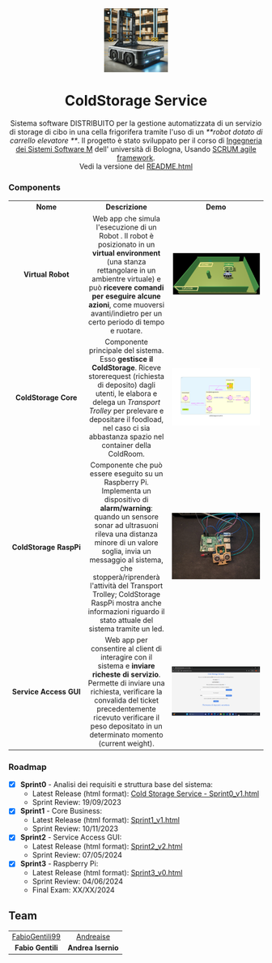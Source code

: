 

<div align="center">
  <img align="center" width="25%" src="/commons/html/_images/robottino.png"/>
  
  <h1>ColdStorage Service</h1>

Sistema software DISTRIBUITO per la gestione automatizzata di un servizio di storage di cibo in una cella frigorifera tramite l'uso di un _**robot dotato di carrello elevatore  **_. Il progetto è stato sviluppato per il corso di [Ingegneria dei Sistemi Software M](https://www.unibo.it/en/teaching/course-unit-catalogue/course-unit/2023/468003) dell' università di Bologna, Usando [SCRUM agile framework](https://www.scrum.org/resources/what-is-scrum).
<br/>Vedi la versione del <a href="README.html" target="_blank" rel="noopener">README.html </a>
</div>

### Components
<table>
  <tr align="center">
    <th width="15%">Nome</th>
    <th width="35%">Descrizione</th>
    <th width="50%">Demo</th>
  </tr>
  <tr align="center">
    <td><b>Virtual&nbsp;Robot</b></td>
    <td>
      Web app che simula l'esecuzione di un Robot . Il robot è posizionato in un <b>virtual environment</b> (una stanza rettangolare in un ambientre virtuale) e può <b>ricevere comandi per eseguire alcune azioni</b>, come muoversi avanti/indietro per un certo periodo di tempo e ruotare.
    </td>
    <td><img src="/commons/html/_images/ColdStorageServiceRoomAnnoted.PNG"/></td>
  </tr>
  <tr align="center">
    <td><b>ColdStorage&nbsp;Core</b></td>
    <td>
     Componente principale del sistema. Esso <b>gestisce il ColdStorage</b>. Riceve storerequest (richiesta di deposito) dagli utenti, le elabora e delega un <i>Transport Trolley</i> per prelevare e depositare il foodload, nel caso ci sia abbastanza spazio nel container della ColdRoom.
    </td>
    <td><img src="/sprint1/sprint1_progetto/coldstorageservicearch.png"/></td>
  </tr>
  <tr align="center">
    <td><b>ColdStorage&nbsp;RaspPi</b></td>
    <td>
			Componente che può essere eseguito su un Raspberry Pi. Implementa un dispositivo di <b>alarm/warning</b>: quando un sensore sonar ad ultrasuoni rileva una distanza minore di un valore soglia, invia un messaggio al sistema, che stopperà/riprenderà l'attività del Transport Trolley; ColdStorage RaspPi mostra anche informazioni riguardo il stato attuale del sistema tramite un led.
	</td>
    <td><img src="/commons/html/_images/RaspImage.jpeg"/></td>
  </tr>
  <tr align="center">
    <td><b>Service&nbsp;Access&nbsp;GUI</b></td>
    <td>
			Web app per consentire al client di interagire con il sistema e <b>inviare richeste di servizio</b>. Permette di inviare una richiesta, verificare la convalida del ticket precedentemente ricevuto verificare il peso depositato in un determinato momento (current weight).
		</td>
    <td><img src="/commons/html/_images/SAG_storeRequest.png"/></td>
  </tr>
  
</table>

### Roadmap
- [x] **Sprint0** - Analisi dei requisiti e struttura base del sistema: 
  - Latest Release (html format): [Cold Storage Service - Sprint0_v1.html](sprint0/Sprint0_v1.html)
  - Sprint Review: 19/09/2023
- [x] **Sprint1** -  Core Business: 
  - Latest Release (html format): [Sprint1_v1.html](sprint1/Sprint1_v1.html)
  - Sprint Review: 10/11/2023
- [x] **Sprint2** - Service Access GUI:
  - Latest Release (html format): [Sprint2_v2.html](sprint2/Sprint2_v2.html)
  - Sprint Review: 07/05/2024
- [x] **Sprint3** - Raspberry Pi: 
  - Latest Release (html format): [Sprint3_v0.html](sprint3/Sprint3_v0.html)
  - Sprint Review: 04/06/2024
  - Final Exam: XX/XX/2024

## Team
<table>
  <!--<tr align="center"><td colspan="3"><b>Team BCR</b></td></tr>-->
  <tr align="center">
    <td><a href="https://github.com/FabioGentili99">FabioGentili99</a></td>
    <td><a href="https://github.com/Andreaise">Andreaise</a></td>
  </tr>
  <tr align="center">
    <td><b>Fabio Gentili</b></td>
    <td><b>Andrea Isernio</b></td>
  </tr>
</table>

